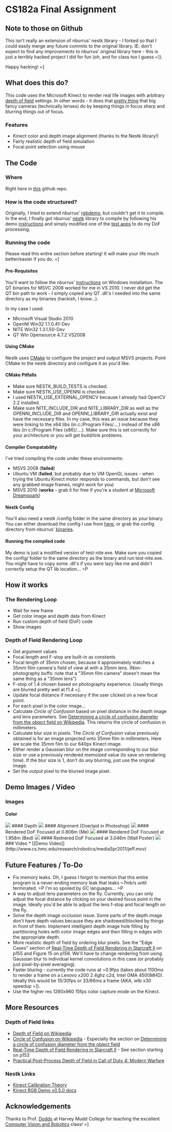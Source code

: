 # CS182a Final Assignment

## Note to those on Github
This isn't really an extension of nburrus' nestk library - I forked so that I could easily merge any future commits to the original library. IE: don't expect to find any improvements to nburrus' original library here - this is just a terribly hacked project I did for fun (oh, and for class too I guess =]). 

Happy hacking! =]


## What does this do?
This code uses the Microsoft Kinect to render real life images with arbitrary [depth of field](http://en.wikipedia.org/wiki/Depth_of_field) settings. In other words - it does that [pretty thing](http://en.wikipedia.org/wiki/File:Shallow_Depth_of_Field_with_Bokeh.jpg) that big fancy cameras (technically lenses) do by keeping things in focus sharp and blurring things out of focus.

### Features
 * Kinect color and depth image alignment (thanks to the Nestk library!)
 * Fairly realistic depth of field simulation 
 * Focal point selection using mouse


## The Code
### Where
Right here in [this](https://github.com/ifallacy/nestk) github repo.

### How is the code structured?
Originally, I tried to extend nburrus' [rgbdemo](https://github.com/nburrus/rgbdemo), but couldn't get it to compile. In the end, I finally got nburrus' [nestk](https://github.com/nburrus/nestk) library to compile by following his demo [instructions](http://nicolas.burrus.name/index.php/Research/KinectUseNestk) and simply modified one of the [test apps](https://github.com/ifallacy/nestk/blob/master/tests/test-nite.cpp) to do my DoF processing.

### Running the code

Please read this entire section before starting! It will make your life much better/easier if you do. =]

#### Pre-Requisites
You'll want to follow the nburrus' [instructions](http://nicolas.burrus.name/index.php/Research/KinectRgbDemoV5#tocLink10) on Windows installation. The QT binaries for MSVC 2008 worked for me in VS 2010. I never did get the QT bin path to work - I simply copied any QT .dll's I needed into the same directory as my binaries (hackish, I know...).

In my case I used:

 * Microsoft Visual Studio 2010
 * OpenNI Win32 1.1.0.41-Dev
 * NITE Win32 1.3.1.50-Dev
 * QT Win Opensource 4.7.2 VS2008

#### Using CMake

Nestk uses [CMake](http://www.cmake.org/cmake/resources/software.html) to configure the project and output MSVS projects. Point CMake to the nestk directory and configure it as you'd like.

#### CMake Pitfalls
 * Make sure NESTK\_BUILD\_TESTS is checked.
 * Make sure NESTK\_USE\_OPENNI is checked.
 * I used NESTK\_USE\_EXTERNAL\_OPENCV because I already had OpenCV 2.2 installed.
 * Make sure NITE\_INCLUDE\_DIR and NITE\_LIBRARY\_DIR as well as the OPENNI\_INCLUDE\_DIR and OPENNI\_LIBRARY\_DIR actually exist and have the necessary files. In my case, this was an issue because they were linking to the x64 libs (in c:/Program Files/....) instead of the x86 libs (in c:/Program Files (x86)/....). Make sure this is set correctly for your architecture or you will get build/link problems.

#### Compiler Compatability
I've tried compiling the code under these environments:

 * MSVS 2008 (**failed**)
 * Ubuntu VM (**failed**, but probably due to VM OpenGL issues - when trying the Ubuntu Kinect motor responds to commands, but don't see any grabbed image frames, might work for you)
 * MSVS 2010 (**works** - grab it for free if you're a student at [Microsoft Dreamspark](https://www.dreamspark.com/default.aspx))

#### Nestk Config
You'll also need a nestk /config folder in the same directory as your binary. You can either download the config I use from [here](http://code.fromjeffrey.com/cs182a/asgt4/code/nestk-config.zip), or grab the config directory from nburrus' [binaries](http://nicolas.burrus.name/index.php/Research/KinectRgbDemoV5#tocLink2).

#### Running the compiled code
My demo is just a modified version of test-nite.exe. Make sure you copied the config/ folder to the same directory as the binary and run test-nite.exe. You might have to copy some .dll's if you were lazy like me and didn't correctly setup the QT lib location... =P


## How it works
### The Rendering Loop
 * Wait for new frame
 * Get color image and depth data from Kinect
 * Run custom depth of field (DoF) code
 * Show images

### Depth of Field Rendering Loop
 * Get argument values
  * Focal length and F-stop are built-in as constants
   * Focal length of 35mm chosen, because it approximately matches a 35mm film camera's field of view at with a 35mm lens. (Non-photography buffs: note that a "35mm film camera" doesn't mean the same thing as a "35mm lens")
   * F-stop of 1.4 chosen based on photography experience. Usually things are blurred pretty well at f1.4 =].
  * Update focal distance if necessary if the user clicked on a new focal point.
 * For each pixel in the color image...
  * Calculate *Circle of Confusion* based on pixel distance in the depth image and lens parameters. See [Determining a circle of confusion diameter from the object field on Wikipedia](http://en.wikipedia.org/wiki/Circle_of_confusion#Determining_a_circle_of_confusion_diameter_from_the_object_field). This returns the circle of confusion in millimeters.
  * Calculate blur size in pixels. The *Circle of Confusion* value previously obtained is for an image projected onto 35mm film in millimeters. Here we scale the 35mm film to our 640px Kinect image.
  * Either render a Gaussian blur on the image corresponding to our blur size or use a previously rendered memoized value (to save on rendering time). If the blur size is 1, don't do any blurring, just use the original image.
  * Set the output pixel to the blurred image pixel.


## Demo Images / Video
### Images
#### Color
<img src='http://code.fromjeffrey.com/cs182a/asgt4/img/color.jpg' />
#### Depth
<img src='http://code.fromjeffrey.com/cs182a/asgt4/img/depth.jpg' />
#### Alignment (Overlaid in Photoshop)
<img src='http://code.fromjeffrey.com/cs182a/asgt4/img/overlay.jpg' />
#### Rendered DoF Focused at 0.806m (Me)
<img src='http://code.fromjeffrey.com/cs182a/asgt4/img/custom-0.806m.jpg' />
#### Rendered DoF Focused at 1.958m (Bed)
<img src='http://code.fromjeffrey.com/cs182a/asgt4/img/custom-1.958m.jpg' />
#### Rednered DoF Focused at 3.046m (Wall Poster)
<img src='http://code.fromjeffrey.com/cs182a/asgt4/img/custom-3.046m.jpg' />
### Video
 * [[Demo Video]](http://www.cs.hmc.edu/research/robotics/mediaSpr2011/jeff.mov)


## Future Features / To-Do
 * Fix memory leaks. Oh, I guess I forgot to mention that this entire program is a never-ending memory leak that leaks ~7mb/s until terminated. =P I'm so spoiled by GC languages... =P
 * A way to adjust lens parameters on the fly. Currently, you can only adjust the focal distance by clicking on your desired focus point in the image. Ideally you'd be able to adjust the lens f-stop and focal length on the fly.
 * Solve the depth image occlusion issue. Some parts of the depth image don't have depth values because they are shadowed/blocked by things in front of them. Implement intelligent depth image hole filling by partitioning holes with color image edges and then filling in edges with the appropriate depth.
 * More realistic depth of field by ordering blur pixels. See the "Edge Cases" section of [Real-Time Depth of Field Rendering in Starcraft II](http://developer.amd.com/documentation/presentations/legacy/Chapter05-Filion-StarCraftII.pdf) on p155 and Figure 15 on p156. We'll have to change rendering from using Gaussian blur to individual kernel convolutions in this case (or probably just pixel-by-pixel averaging).
 * Faster bluring - currently the code runs at ~0.9fps (takes about 1100ms to render a frame on a Lenovo x200 2.4ghz c2d, Intel GMA 4500MHD). Ideally this would be 15/30fps or 33/66ms a frame (AKA, wtb x30 speedup =]).
 * Use the higher res 1280x960 15fps color capture mode on the Kinect.


## More Resources
### Depth of Field links
 * [Depth of Field on Wikipedia](http://en.wikipedia.org/wiki/Depth_of_field)
 * [Circle of Confusion on Wikipedia](http://en.wikipedia.org/wiki/Circle_of_confusion) - Especially the section on [Determining a circle of confusion diameter from the object field](http://en.wikipedia.org/wiki/Circle_of_confusion#Determining_a_circle_of_confusion_diameter_from_the_object_field)
 * [Real-Time Depth of Field Rendering in Starcraft II](http://developer.amd.com/documentation/presentations/legacy/Chapter05-Filion-StarCraftII.pdf) - See section starting on p153
 * [Practical Post-Process Depth of Field in Call of Duty 4: Modern Warfare](http://http.developer.nvidia.com/GPUGems3/gpugems3_ch28.html)
### Nestk Links
 * [Kinect Calibration Theory](http://nicolas.burrus.name/index.php/Research/KinectCalibration)
 * [Kinect RGB Demo v0.5.0 docs](http://nicolas.burrus.name/index.php/Research/KinectRgbDemoV5)


## Acknowledgements

Thanks to Prof. [Dodds](http://www.cs.hmc.edu/~dodds/) at Harvey Mudd College for teaching the excellent [Computer Vision and Robotics](http://www.cs.hmc.edu/courses/2011/spring/cs182a/index.html) class! =]